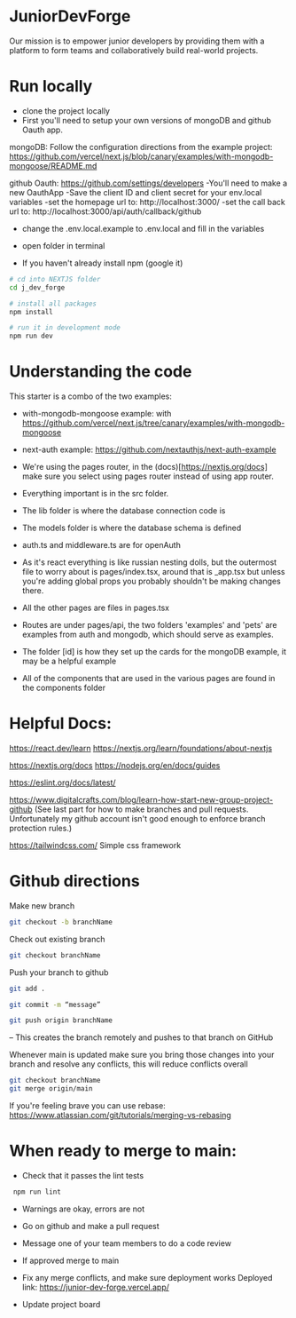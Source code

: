 # JuniorDevForge
Our mission is to empower junior developers by providing them with a platform to form teams and collaboratively build real-world projects.

# Run locally
- clone the project locally
- First you'll need to setup your own versions of mongoDB and github Oauth app. 

mongoDB: Follow the configuration directions from the example project: https://github.com/vercel/next.js/blob/canary/examples/with-mongodb-mongoose/README.md

github Oauth: https://github.com/settings/developers
-You'll need to make a new OauthApp
-Save the client ID and client secret for your env.local variables
-set the homepage url to: http://localhost:3000/
-set the call back url to: http://localhost:3000/api/auth/callback/github

- change the .env.local.example to .env.local and fill in the variables

- open folder in terminal
- If you haven't already install npm (google it)

```bash
# cd into NEXTJS folder
cd j_dev_forge

# install all packages
npm install

# run it in development mode
npm run dev
```

# Understanding the code
This starter is a combo of the two examples:
- with-mongodb-mongoose example: with https://github.com/vercel/next.js/tree/canary/examples/with-mongodb-mongoose
- next-auth example: https://github.com/nextauthjs/next-auth-example

- We're using the pages router, in the (docs)[https://nextjs.org/docs] make sure you select using pages router instead of using app router.

- Everything important is in the src folder. 
- The lib folder is where the database connection code is
- The models folder is where the database schema is defined
- auth.ts and middleware.ts are for openAuth
- As it's react everything is like russian nesting dolls, but the outermost file to worry about is pages/index.tsx, around that is _app.tsx but unless you're adding global props you probably shouldn't be making changes there. 

- All the other pages are files in pages.tsx
- Routes are under pages/api, the two folders 'examples' and 'pets' are examples from auth and mongodb, which should serve as examples.
- The folder [id] is how they set up the cards for the mongoDB example, it may be a helpful example
- All of the components that are used in the various pages are found in the components folder

# Helpful Docs:
https://react.dev/learn
https://nextjs.org/learn/foundations/about-nextjs

https://nextjs.org/docs
https://nodejs.org/en/docs/guides

https://eslint.org/docs/latest/

https://www.digitalcrafts.com/blog/learn-how-start-new-group-project-github (See last part for how to make branches and pull requests. Unfortunately my github account isn't good enough to enforce branch protection rules.) 

https://tailwindcss.com/ 
Simple css framework

# Github directions
Make new branch
```bash
git checkout -b branchName 
```
Check out existing branch
```bash
git checkout branchName
```
Push your branch to github
```bash
git add . 

git commit -m “message”

git push origin branchName

```
– This creates the branch remotely and pushes to that branch on GitHub

Whenever main is updated make sure you bring those changes into your branch and resolve any conflicts, this will reduce conflicts overall
```bash
git checkout branchName
git merge origin/main
```
If you're feeling brave you can use rebase: https://www.atlassian.com/git/tutorials/merging-vs-rebasing

# When ready to merge to main:
- Check that it passes the lint tests
```bash
 npm run lint
 ```
 - Warnings are okay, errors are not

- Go on github and make a pull request
- Message one of your team members to do a code review
- If approved merge to main
- Fix any merge conflicts, and make sure deployment works
Deployed link: https://junior-dev-forge.vercel.app/

- Update project board

